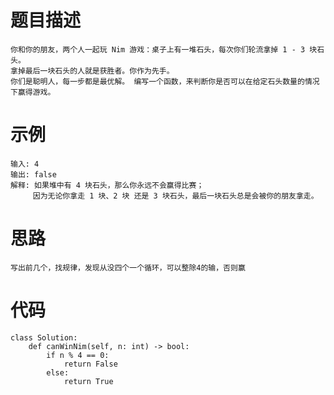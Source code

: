 # 题目描述
    你和你的朋友，两个人一起玩 Nim 游戏：桌子上有一堆石头，每次你们轮流拿掉 1 - 3 块石头。 
    拿掉最后一块石头的人就是获胜者。你作为先手。
    你们是聪明人，每一步都是最优解。 编写一个函数，来判断你是否可以在给定石头数量的情况下赢得游戏。
# 示例
```
输入: 4
输出: false 
解释: 如果堆中有 4 块石头，那么你永远不会赢得比赛；
     因为无论你拿走 1 块、2 块 还是 3 块石头，最后一块石头总是会被你的朋友拿走。
```
# 思路
    写出前几个，找规律，发现从没四个一个循环，可以整除4的输，否则赢
# 代码
```
class Solution:
    def canWinNim(self, n: int) -> bool:
        if n % 4 == 0:
            return False
        else:
            return True
```
